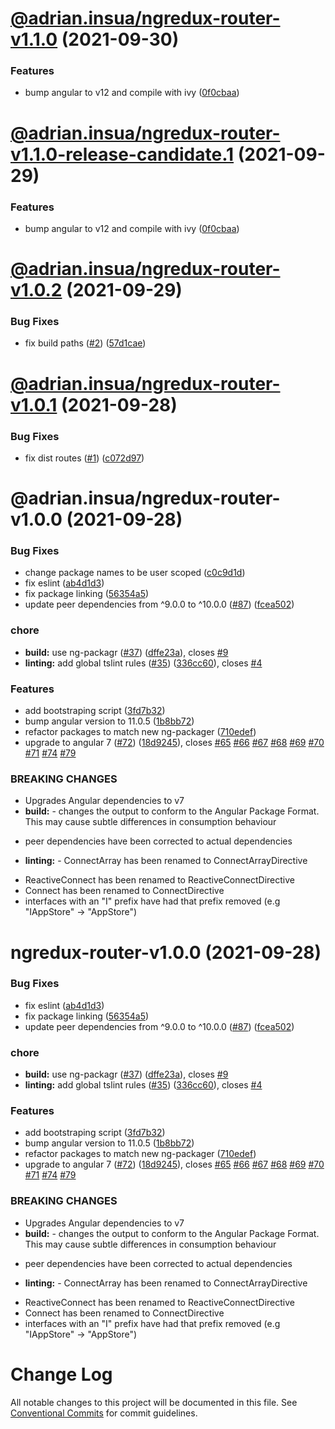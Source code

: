 # [@adrian.insua/ngredux-router-v1.1.0](https://github.com/AdrianInsua/platform/compare/@adrian.insua/ngredux-router-v1.0.2...@adrian.insua/ngredux-router-v1.1.0) (2021-09-30)


### Features

* bump angular to v12 and compile with ivy ([0f0cbaa](https://github.com/AdrianInsua/platform/commit/0f0cbaa1977f8f93684b9c9163246f452dd1bacd))

# [@adrian.insua/ngredux-router-v1.1.0-release-candidate.1](https://github.com/AdrianInsua/platform/compare/@adrian.insua/ngredux-router-v1.0.2...@adrian.insua/ngredux-router-v1.1.0-release-candidate.1) (2021-09-29)


### Features

* bump angular to v12 and compile with ivy ([0f0cbaa](https://github.com/AdrianInsua/platform/commit/0f0cbaa1977f8f93684b9c9163246f452dd1bacd))

# [@adrian.insua/ngredux-router-v1.0.2](https://github.com/AdrianInsua/platform/compare/@adrian.insua/ngredux-router-v1.0.1...@adrian.insua/ngredux-router-v1.0.2) (2021-09-29)


### Bug Fixes

* fix build paths ([#2](https://github.com/AdrianInsua/platform/issues/2)) ([57d1cae](https://github.com/AdrianInsua/platform/commit/57d1cae0f159e91224ef563d0b2f3ceddf2fad52))

# [@adrian.insua/ngredux-router-v1.0.1](https://github.com/AdrianInsua/platform/compare/@adrian.insua/ngredux-router-v1.0.0...@adrian.insua/ngredux-router-v1.0.1) (2021-09-28)


### Bug Fixes

* fix dist routes ([#1](https://github.com/AdrianInsua/platform/issues/1)) ([c072d97](https://github.com/AdrianInsua/platform/commit/c072d97891835c717c8279acd5f66d1b4a405107))

# @adrian.insua/ngredux-router-v1.0.0 (2021-09-28)


### Bug Fixes

* change package names to be user scoped ([c0c9d1d](https://github.com/AdrianInsua/platform/commit/c0c9d1d87bc40078c5da8dd5c3ab2ffab1ccc54a))
* fix eslint ([ab4d1d3](https://github.com/AdrianInsua/platform/commit/ab4d1d335d90ecdba5df3c517fff1eb37719a13f))
* fix package linking ([56354a5](https://github.com/AdrianInsua/platform/commit/56354a51d7af9fa6b231144bdf43b744aec086f4))
* update peer dependencies from ^9.0.0 to ^10.0.0 ([#87](https://github.com/AdrianInsua/platform/issues/87)) ([fcea502](https://github.com/AdrianInsua/platform/commit/fcea502f44cff441737c51ebf539268c594e9bfa))


### chore

* **build:** use ng-packagr ([#37](https://github.com/AdrianInsua/platform/issues/37)) ([dffe23a](https://github.com/AdrianInsua/platform/commit/dffe23ade3417bdb5f58cecdf760039be771bc92)), closes [#9](https://github.com/AdrianInsua/platform/issues/9)
* **linting:** add global tslint rules ([#35](https://github.com/AdrianInsua/platform/issues/35)) ([336cc60](https://github.com/AdrianInsua/platform/commit/336cc60921119bc5f5c7d22d9a364db93fef244b)), closes [#4](https://github.com/AdrianInsua/platform/issues/4)


### Features

* add bootstraping script ([3fd7b32](https://github.com/AdrianInsua/platform/commit/3fd7b32faf69346e020eb5f991ffba47e445c243))
* bump angular version to 11.0.5 ([1b8bb72](https://github.com/AdrianInsua/platform/commit/1b8bb72a0fea50c583dc9d943dac5506a2ba0ff4))
* refactor packages to match new ng-packager ([710edef](https://github.com/AdrianInsua/platform/commit/710edefc2d23b0a731254c3af16969331036d94f))
* upgrade to angular 7 ([#72](https://github.com/AdrianInsua/platform/issues/72)) ([18d9245](https://github.com/AdrianInsua/platform/commit/18d924563618988f949c47b74d567e7c9f75e605)), closes [#65](https://github.com/AdrianInsua/platform/issues/65) [#66](https://github.com/AdrianInsua/platform/issues/66) [#67](https://github.com/AdrianInsua/platform/issues/67) [#68](https://github.com/AdrianInsua/platform/issues/68) [#69](https://github.com/AdrianInsua/platform/issues/69) [#70](https://github.com/AdrianInsua/platform/issues/70) [#71](https://github.com/AdrianInsua/platform/issues/71) [#74](https://github.com/AdrianInsua/platform/issues/74) [#79](https://github.com/AdrianInsua/platform/issues/79)


### BREAKING CHANGES

* Upgrades Angular dependencies to v7
* **build:** - changes the output to conform to the Angular Package Format. This may cause subtle differences in consumption behaviour
- peer dependencies have been corrected to actual dependencies
* **linting:** - ConnectArray has been renamed to ConnectArrayDirective
- ReactiveConnect has been renamed to ReactiveConnectDirective
- Connect has been renamed to ConnectDirective
- interfaces with an "I" prefix have had that prefix removed (e.g "IAppStore" -> "AppStore")

# ngredux-router-v1.0.0 (2021-09-28)


### Bug Fixes

* fix eslint ([ab4d1d3](https://github.com/AdrianInsua/platform/commit/ab4d1d335d90ecdba5df3c517fff1eb37719a13f))
* fix package linking ([56354a5](https://github.com/AdrianInsua/platform/commit/56354a51d7af9fa6b231144bdf43b744aec086f4))
* update peer dependencies from ^9.0.0 to ^10.0.0 ([#87](https://github.com/AdrianInsua/platform/issues/87)) ([fcea502](https://github.com/AdrianInsua/platform/commit/fcea502f44cff441737c51ebf539268c594e9bfa))


### chore

* **build:** use ng-packagr ([#37](https://github.com/AdrianInsua/platform/issues/37)) ([dffe23a](https://github.com/AdrianInsua/platform/commit/dffe23ade3417bdb5f58cecdf760039be771bc92)), closes [#9](https://github.com/AdrianInsua/platform/issues/9)
* **linting:** add global tslint rules ([#35](https://github.com/AdrianInsua/platform/issues/35)) ([336cc60](https://github.com/AdrianInsua/platform/commit/336cc60921119bc5f5c7d22d9a364db93fef244b)), closes [#4](https://github.com/AdrianInsua/platform/issues/4)


### Features

* add bootstraping script ([3fd7b32](https://github.com/AdrianInsua/platform/commit/3fd7b32faf69346e020eb5f991ffba47e445c243))
* bump angular version to 11.0.5 ([1b8bb72](https://github.com/AdrianInsua/platform/commit/1b8bb72a0fea50c583dc9d943dac5506a2ba0ff4))
* refactor packages to match new ng-packager ([710edef](https://github.com/AdrianInsua/platform/commit/710edefc2d23b0a731254c3af16969331036d94f))
* upgrade to angular 7 ([#72](https://github.com/AdrianInsua/platform/issues/72)) ([18d9245](https://github.com/AdrianInsua/platform/commit/18d924563618988f949c47b74d567e7c9f75e605)), closes [#65](https://github.com/AdrianInsua/platform/issues/65) [#66](https://github.com/AdrianInsua/platform/issues/66) [#67](https://github.com/AdrianInsua/platform/issues/67) [#68](https://github.com/AdrianInsua/platform/issues/68) [#69](https://github.com/AdrianInsua/platform/issues/69) [#70](https://github.com/AdrianInsua/platform/issues/70) [#71](https://github.com/AdrianInsua/platform/issues/71) [#74](https://github.com/AdrianInsua/platform/issues/74) [#79](https://github.com/AdrianInsua/platform/issues/79)


### BREAKING CHANGES

* Upgrades Angular dependencies to v7
* **build:** - changes the output to conform to the Angular Package Format. This may cause subtle differences in consumption behaviour
- peer dependencies have been corrected to actual dependencies
* **linting:** - ConnectArray has been renamed to ConnectArrayDirective
- ReactiveConnect has been renamed to ReactiveConnectDirective
- Connect has been renamed to ConnectDirective
- interfaces with an "I" prefix have had that prefix removed (e.g "IAppStore" -> "AppStore")

# Change Log

All notable changes to this project will be documented in this file.
See [Conventional Commits](https://conventionalcommits.org) for commit guidelines.
